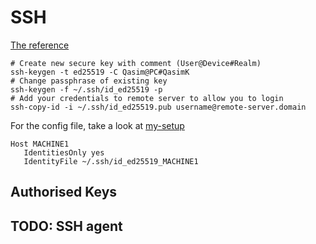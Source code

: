 # SSH

[The reference](https://wiki.archlinux.org/index.php/SSH_keys "Arch Linux Wiki")

```
# Create new secure key with comment (User@Device#Realm)
ssh-keygen -t ed25519 -C Qasim@PC#QasimK
# Change passphrase of existing key
ssh-keygen -f ~/.ssh/id_ed25519 -p
# Add your credentials to remote server to allow you to login
ssh-copy-id -i ~/.ssh/id_ed25519.pub username@remote-server.domain
```

For the config file, take a look at [my-setup](https://github.com/QasimK/my-setup/)

```
Host MACHINE1
   IdentitiesOnly yes
   IdentityFile ~/.ssh/id_ed25519_MACHINE1
```

## Authorised Keys



## TODO: SSH agent



